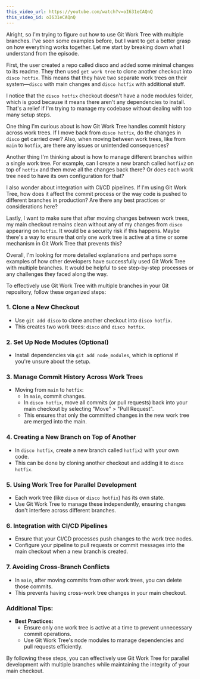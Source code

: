 ```yaml
---
this_video_url: https://youtube.com/watch?v=oI631eCAQnQ
this_video_id: oI631eCAQnQ
---
```

<think>
Alright, so I'm trying to figure out how to use Git Work Tree with multiple branches. I've seen some examples before, but I want to get a better grasp on how everything works together. Let me start by breaking down what I understand from the episode.

First, the user created a repo called disco and added some minimal changes to its readme. They then used `get work tree` to clone another checkout into `disco hotfix`. This means that they have two separate work trees on their system—`disco` with main changes and `disco hotfix` with additional stuff.

I notice that the `disco hotfix` checkout doesn't have a node modules folder, which is good because it means there aren't any dependencies to install. That's a relief if I'm trying to manage my codebase without dealing with too many setup steps.

One thing I'm curious about is how Git Work Tree handles commit history across work trees. If I move back from `disco hotfix`, do the changes in `disco` get carried over? Also, when moving between work trees, like from `main` to `hotfix`, are there any issues or unintended consequences?

Another thing I'm thinking about is how to manage different branches within a single work tree. For example, can I create a new branch called `hotfix2` on top of `hotfix` and then move all the changes back there? Or does each work tree need to have its own configuration for that?

I also wonder about integration with CI/CD pipelines. If I'm using Git Work Tree, how does it affect the commit process or the way code is pushed to different branches in production? Are there any best practices or considerations here?

Lastly, I want to make sure that after moving changes between work trees, my main checkout remains clean without any of my changes from `disco` appearing on `hotfix`. It would be a security risk if this happens. Maybe there's a way to ensure that only one work tree is active at a time or some mechanism in Git Work Tree that prevents this?

Overall, I'm looking for more detailed explanations and perhaps some examples of how other developers have successfully used Git Work Tree with multiple branches. It would be helpful to see step-by-step processes or any challenges they faced along the way.
</think>

To effectively use Git Work Tree with multiple branches in your Git repository, follow these organized steps:

### 1. **Clone a New Checkout**
   - Use `git add disco` to clone another checkout into `disco hotfix`.
   - This creates two work trees: `disco` and `disco hotfix`.

### 2. **Set Up Node Modules (Optional)**
   - Install dependencies via `git add node_modules`, which is optional if you're unsure about the setup.

### 3. **Manage Commit History Across Work Trees**
   - Moving from `main` to `hotfix`:
     - In `main`, commit changes.
     - In `disco hotfix`, move all commits (or pull requests) back into your main checkout by selecting "Move" > "Pull Request".
     - This ensures that only the committed changes in the new work tree are merged into the main.

### 4. **Creating a New Branch on Top of Another**
   - In `disco hotfix`, create a new branch called `hotfix2` with your own code.
   - This can be done by cloning another checkout and adding it to `disco hotfix`.

### 5. **Using Work Tree for Parallel Development**
   - Each work tree (like `disco` or `disco hotfix`) has its own state.
   - Use Git Work Tree to manage these independently, ensuring changes don't interfere across different branches.

### 6. **Integration with CI/CD Pipelines**
   - Ensure that your CI/CD processes push changes to the work tree nodes.
   - Configure your pipeline to pull requests or commit messages into the main checkout when a new branch is created.

### 7. **Avoiding Cross-Branch Conflicts**
   - In `main`, after moving commits from other work trees, you can delete those commits.
   - This prevents having cross-work tree changes in your main checkout.

### Additional Tips:
- **Best Practices:**
  - Ensure only one work tree is active at a time to prevent unnecessary commit operations.
  - Use Git Work Tree's node modules to manage dependencies and pull requests efficiently.

By following these steps, you can effectively use Git Work Tree for parallel development with multiple branches while maintaining the integrity of your main checkout.
